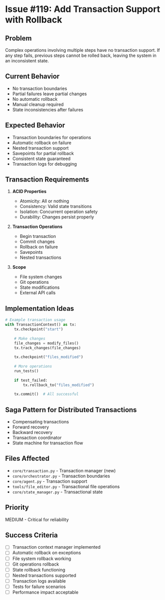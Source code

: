 # Issue #119: Add Transaction Support with Rollback

## Problem
Complex operations involving multiple steps have no transaction support. If any step fails, previous steps cannot be rolled back, leaving the system in an inconsistent state.

## Current Behavior
- No transaction boundaries
- Partial failures leave partial changes
- No automatic rollback
- Manual cleanup required
- State inconsistencies after failures

## Expected Behavior
- Transaction boundaries for operations
- Automatic rollback on failure
- Nested transaction support
- Savepoints for partial rollback
- Consistent state guaranteed
- Transaction logs for debugging

## Transaction Requirements
1. **ACID Properties**
   - Atomicity: All or nothing
   - Consistency: Valid state transitions
   - Isolation: Concurrent operation safety
   - Durability: Changes persist properly

2. **Transaction Operations**
   - Begin transaction
   - Commit changes
   - Rollback on failure
   - Savepoints
   - Nested transactions

3. **Scope**
   - File system changes
   - Git operations
   - State modifications
   - External API calls

## Implementation Ideas
```python
# Example transaction usage
with TransactionContext() as tx:
    tx.checkpoint("start")
    
    # Make changes
    file_changes = modify_files()
    tx.track_changes(file_changes)
    
    tx.checkpoint("files_modified")
    
    # More operations
    run_tests()
    
    if test_failed:
        tx.rollback_to("files_modified")
    
    tx.commit()  # All successful
```

## Saga Pattern for Distributed Transactions
- Compensating transactions
- Forward recovery
- Backward recovery
- Transaction coordinator
- State machine for transaction flow

## Files Affected
- `core/transaction.py` - Transaction manager (new)
- `core/orchestrator.py` - Transaction boundaries
- `core/agent.py` - Transaction support
- `tools/file_editor.py` - Transactional file operations
- `core/state_manager.py` - Transactional state

## Priority
MEDIUM - Critical for reliability

## Success Criteria
- [ ] Transaction context manager implemented
- [ ] Automatic rollback on exceptions
- [ ] File system rollback working
- [ ] Git operations rollback
- [ ] State rollback functioning
- [ ] Nested transactions supported
- [ ] Transaction logs available
- [ ] Tests for failure scenarios
- [ ] Performance impact acceptable